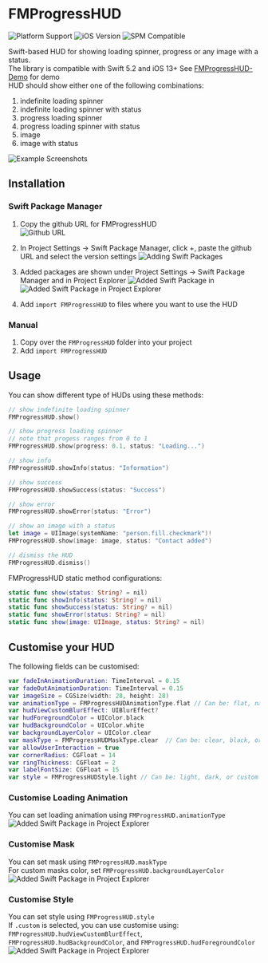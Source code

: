 # FMProgressHUD

![Platform Support](https://img.shields.io/static/v1?label=platform&message=ios&color=lightgrey)
![iOS Version](https://img.shields.io/static/v1?label=iOS&message=v13+&color=blue)
![SPM Compatible](https://img.shields.io/static/v1?label=SwiftPackageManager&message=compatible&color=green)

Swift-based HUD for showing loading spinner, progress or any image with a status. <br />
The library is compatible with Swift 5.2 and iOS 13+ 
See [FMProgressHUD-Demo](https://github.com/matchifang/FMProgressHUD-Demo) for demo<br />
HUD should show either one of the following combinations:
1. indefinite loading spinner
2. indefinite loading spinner with status
3. progress loading spinner
4. progress loading spinner with status
5. image
6. image with status

![Example Screenshots](./ReadMe_Resources/examples.png)


## Installation

### Swift Package Manager
1. Copy the github URL for FMProgressHUD<br />
![Github URL](./ReadMe_Resources/1_github_clone.png)

2. In Project Settings -> Swift Package Manager, click +, paste the github URL and select the version settings
![Adding Swift Packages](./ReadMe_Resources/2_adding_package.png)

3. Added packages are shown under Project Settings -> Swift Package Manager and in Project Explorer
![Added Swift Package in ](./ReadMe_Resources/4_package_added.png)
![Added Swift Package in Project Explorer](./ReadMe_Resources/5_package_shown.png)

4. Add `import FMProgressHUD` to files where you want to use the HUD<br />

### Manual
1. Copy over the `FMProgressHUD` folder into your project
2. Add `import FMProgressHUD`<br />

## Usage

You can show different type of HUDs using these methods:
```swift
// show indefinite loading spinner
FMProgressHUD.show()

// show progress loading spinner
// note that progess ranges from 0 to 1
FMProgressHUD.show(progress: 0.1, status: "Loading...")

// show info
FMProgressHUD.showInfo(status: "Information")

// show success
FMProgressHUD.showSuccess(status: "Success")

// show error
FMProgressHUD.showError(status: "Error")

// show an image with a status
let image = UIImage(systemName: "person.fill.checkmark")!
FMProgressHUD.show(image: image, status: "Contact added")

// dismiss the HUD
FMProgressHUD.dismiss()
```

FMProgressHUD static method configurations:
```swift
static func show(status: String? = nil)
static func showInfo(status: String? = nil)
static func showSuccess(status: String? = nil)
static func showError(status: String? = nil)
static func show(image: UIImage, status: String? = nil)
```

## Customise your HUD

The following fields can be customised:
```swift
var fadeInAnimationDuration: TimeInterval = 0.15
var fadeOutAnimationDuration: TimeInterval = 0.15
var imageSize = CGSize(width: 28, height: 28)
var animationType = FMProgressHUDAnimationType.flat // Can be: flat, native (iOS native UIActicityIndicatorView)
var hudViewCustomBlurEffect: UIBlurEffect?
var hudForegroundColor = UIColor.black 
var hudBackgroundColor = UIColor.white
var backgroundLayerColor = UIColor.clear
var maskType = FMProgressHUDMaskType.clear  // Can be: clear, black, or custom
var allowUserInteraction = true
var cornerRadius: CGFloat = 14
var ringThickness: CGFloat = 2
var labelFontSize: CGFloat = 15
var style = FMProgressHUDStyle.light // Can be: light, dark, or custom
```
### Customise Loading Animation
You can set loading animation using `FMProgressHUD.animationType`<br />
![Added Swift Package in Project Explorer](./ReadMe_Resources/loading.png)

### Customise Mask
You can set mask using `FMProgressHUD.maskType`<br />
For custom masks color, set `FMProgressHUD.backgroundLayerColor`<br />
![Added Swift Package in Project Explorer](./ReadMe_Resources/mask.png)

### Customise Style
You can set style using `FMProgressHUD.style`<br />
If `.custom` is selected, you can use customise using: `FMProgressHUD.hudViewCustomBlurEffect`, `FMProgressHUD.hudBackgroundColor`, and  `FMProgressHUD.hudForegroundColor`<br />
![Added Swift Package in Project Explorer](./ReadMe_Resources/style.png)
